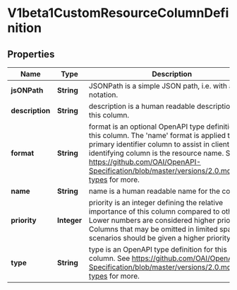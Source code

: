 
# V1beta1CustomResourceColumnDefinition

## Properties
Name | Type | Description | Notes
------------ | ------------- | ------------- | -------------
**jsONPath** | **String** | JSONPath is a simple JSON path, i.e. with array notation. | 
**description** | **String** | description is a human readable description of this column. |  [optional]
**format** | **String** | format is an optional OpenAPI type definition for this column. The &#39;name&#39; format is applied to the primary identifier column to assist in clients identifying column is the resource name. See https://github.com/OAI/OpenAPI-Specification/blob/master/versions/2.0.md#data-types for more. |  [optional]
**name** | **String** | name is a human readable name for the column. | 
**priority** | **Integer** | priority is an integer defining the relative importance of this column compared to others. Lower numbers are considered higher priority. Columns that may be omitted in limited space scenarios should be given a higher priority. |  [optional]
**type** | **String** | type is an OpenAPI type definition for this column. See https://github.com/OAI/OpenAPI-Specification/blob/master/versions/2.0.md#data-types for more. | 



